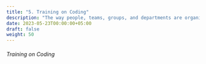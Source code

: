 ```yaml
---
title: "5. Training on Coding"
description: "The way people, teams, groups, and departments are organized and work together."
date: 2023-05-23T00:00:00+05:00
draft: false
weight: 50
---
```


###### Training on Coding




